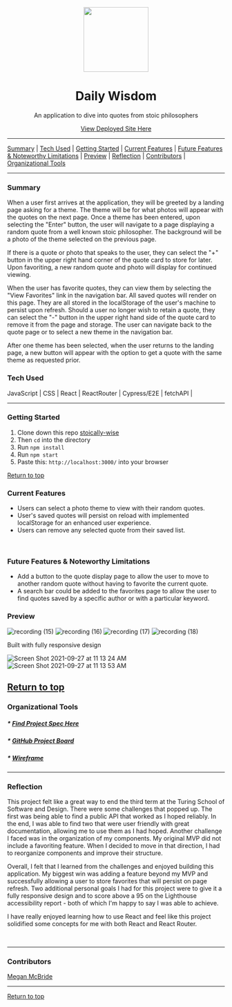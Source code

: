 <div align="center"><img src="https://user-images.githubusercontent.com/78767067/134835308-b6796af7-c9ba-4c1d-834a-96d22147dd6e.png" height="150px" width="auto"
/><h1>Daily Wisdom</h1>
<p>An application to dive into quotes from stoic philosophers</p>
<a href="https://meggs625.github.io/stoically-wise/#/">View Deployed Site Here</a>
</div>



---

[Summary](#summary) |
[Tech Used](#tech-used) |
[Getting Started](#getting-started) |
[Current Features](#current-features) |
[Future Features & Noteworthy Limitations](#future-features-&-noteworthy-limitations) |
[Preview](#preview) |
[Reflection](#reflection) |
[Contributors](#contributors) |
[Organizational Tools](#organizational-tools)
 
---

### Summary
When a user first arrives at the application, they will be greeted by a landing page asking for a theme. The theme will be for what photos will appear with the quotes on the next page. Once a theme has been entered, upon selecting the "Enter" button, the user will navigate to a page displaying a random quote from a well known stoic philosopher. The background will be a photo of the theme selected on the previous page. 

If there is a quote or photo that speaks to the user, they can select the "+" button in the upper right hand corner of the quote card to store for later. Upon favoriting, a new random quote and photo will display for continued viewing. 

When the user has favorite quotes, they can view them by selecting the "View Favorites" link in the navigation bar. All saved quotes will render on this page. They are all stored in the localStorage of the user's machine to persist upon refresh. Should a user no longer wish to retain a quote, they can select the "-" button in the upper right hand side of the quote card to remove it from the page and storage. The user can navigate back to the quote page or to select a new theme in the navigation bar. 

After one theme has been selected, when the user returns to the landing page, a new button will appear with the option to get a quote with the same theme as requested prior. 

 
### Tech Used
JavaScript | CSS | React | ReactRouter | Cypress/E2E | fetchAPI |  

---
### Getting Started
1. Clone down this repo [stoically-wise](https://github.com/Meggs625/stoically-wise)
2. Then ```cd``` into the directory
3. Run ```npm install```
4. Run ```npm start```
5. Paste this: ```http://localhost:3000/``` into your browser


[Return to top](#Daily-Wisdom)

### Current Features
- Users can select a photo theme to view with their random quotes.
- User's saved quotes will persist on reload with implemented localStorage for an enhanced user experience. 
- Users can remove any selected quote from their saved list.
<br>


### Future Features & Noteworthy Limitations
- Add a button to the quote display page to allow the user to move to another random quote without having to favorite the current quote. 
- A search bar could be added to the favorites page to allow the user to find quotes saved by a specific author or with a particular keyword.


### Preview
![recording (15)](https://user-images.githubusercontent.com/78767067/134951822-5a4b5ffd-4c3b-43bb-9cd3-6cd1c0f0e6b4.gif)
![recording (16)](https://user-images.githubusercontent.com/78767067/134951962-aad8f6b8-9b52-4697-be52-50b65e8049c1.gif)
![recording (17)](https://user-images.githubusercontent.com/78767067/134952090-f4f2368f-2b2d-4d14-bcb7-bb79b60e9c3a.gif)
![recording (18)](https://user-images.githubusercontent.com/78767067/134952269-baf4aa7e-690a-40b6-9e9a-c101838cec03.gif)


Built with fully responsive design

![Screen Shot 2021-09-27 at 11 13 24 AM](https://user-images.githubusercontent.com/78767067/134955164-7bc072bb-fbe9-4ce5-a9d6-bc173df33bc7.png)
![Screen Shot 2021-09-27 at 11 13 53 AM](https://user-images.githubusercontent.com/78767067/134955181-0f5c6151-f22f-49ba-a9c0-bb4d19cc29f1.png)

[Return to top](#Daily-Wisdom)
---

### Organizational Tools
##### * [Find Project Spec Here](https://frontend.turing.edu/projects/module-3/showcase.html)
##### * [GitHub Project Board](https://github.com/Meggs625/stoically-wise/projects/1)
##### * [Wireframe](https://miro.com/app/board/o9J_lv9GRtc=/)

---

### Reflection

This project felt like a great way to end the third term at the Turing School of Software and Design. There were some challenges that popped up. The first was being able to find a public API that worked as I hoped reliably. In the end, I was able to find two that were user friendly with great documentation, allowing me to use them as I had hoped. Another challenge I faced was in the organization of my components. My original MVP did not include a favoriting feature. When I decided to move in that direction, I had to reorganize components and improve their structure. 

Overall, I felt that I learned from the challenges and enjoyed building this application. My biggest win was adding a feature beyond my MVP and successfully allowing a user to store favorites that will persist on page refresh. Two additional personal goals I had for this project were to give it a fully responsive design and to score above a 95 on the Lighthouse accessibility report - both of which I'm happy to say I was able to achieve. 

I have really enjoyed learning how to use React and feel like this project solidified some concepts for me with both React and React Router. 


<br>


---
### Contributors
[Megan McBride](https://github.com/Meggs625) <br>



---

[Return to top](#Daily-Wisdom)

